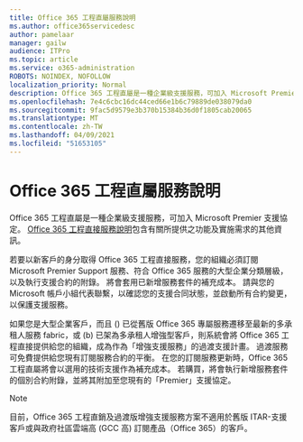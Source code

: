 ```yaml
---
title: Office 365 工程直屬服務說明
ms.author: office365servicedesc
author: pamelaar
manager: gailw
audience: ITPro
ms.topic: article
ms.service: o365-administration
ROBOTS: NOINDEX, NOFOLLOW
localization_priority: Normal
description: Office 365 工程直屬是一種企業級支援服務，可加入 Microsoft Premier 支援協定。 Office 365 工程直接服務說明包含有關所提供之功能及實施需求的其他資訊。
ms.openlocfilehash: 7e4c6cbc16dc44ced66e1b6c79889de038079da0
ms.sourcegitcommit: 9fac5d9579e3b370b15384b36d0f1805cab20065
ms.translationtype: MT
ms.contentlocale: zh-TW
ms.lasthandoff: 04/09/2021
ms.locfileid: "51653105"
---
```

# <a name="office-365-engineering-direct-service-description"></a>Office 365 工程直屬服務說明

Office 365 工程直屬是一種企業級支援服務，可加入 Microsoft Premier 支援協定。 [Office 365 工程直接服務說明](https://github.com/MicrosoftDocs/OfficeDocs-O365ServiceDescriptions/blob/master/Office%20365%20Engineering%20Direct%20-%20Svc%20Desc%20(25mar2019).pdf)包含有關所提供之功能及實施需求的其他資訊。

若要以新客戶的身分取得 Office 365 工程直接服務，您的組織必須訂閱 Microsoft Premier Support 服務、符合 Office 365 服務的大型企業分類層級，以及執行支援合約的附錄。 將會套用已新增服務套件的補充成本。 請與您的 Microsoft 帳戶小組代表聯繫，以確認您的支援合同狀態，並啟動所有合約變更，以保護支援服務。 

如果您是大型企業客戶，而且 () 已從舊版 Office 365 專屬服務遷移至最新的多承租人服務 fabric，或 (b) 已架為多承租人增強型客戶，則系統會將 Office 365 工程直接提供給您的組織，成為作為「增強支援服務」的過渡支援計畫。 過渡服務可免費提供給您現有訂閱服務合約的平衡。 在您的訂閱服務更新時，Office 365 工程直屬將會以選用的技術支援作為補充成本。 若購買，將會執行新增服務套件的個別合約附錄，並將其附加至您現有的「Premier」支援協定。

> [!NOTE]
> 目前，Office 365 工程直銷及過渡版增強支援服務方案不適用於舊版 ITAR-支援客戶或與政府社區雲端高 (GCC 高) 訂閱產品（Office 365）的客戶。
